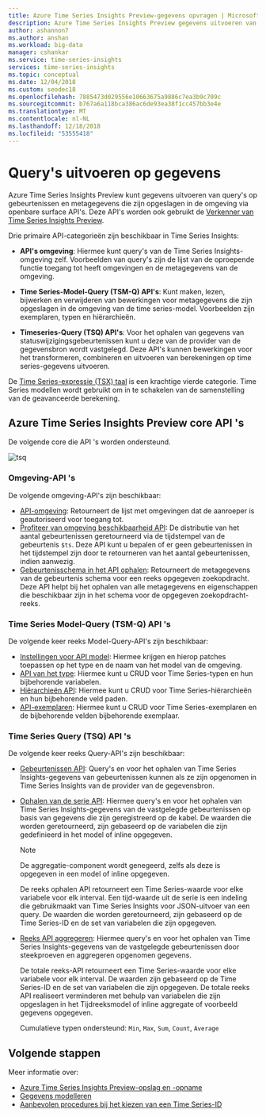 ```yaml
---
title: Azure Time Series Insights Preview-gegevens opvragen | Microsoft Docs
description: Azure Time Series Insights Preview gegevens uitvoeren van query's.
author: ashannon7
ms.author: anshan
ms.workload: big-data
manager: cshankar
ms.service: time-series-insights
services: time-series-insights
ms.topic: conceptual
ms.date: 12/04/2018
ms.custom: seodec18
ms.openlocfilehash: 7885473d029556e10663675a9886c7ea3b9c709c
ms.sourcegitcommit: b767a6a118bca386ac6de93ea38f1cc457bb3e4e
ms.translationtype: MT
ms.contentlocale: nl-NL
ms.lasthandoff: 12/18/2018
ms.locfileid: "53555418"
---
```

# <a name="data-querying"></a>Query's uitvoeren op gegevens

Azure Time Series Insights Preview kunt gegevens uitvoeren van query's op gebeurtenissen en metagegevens die zijn opgeslagen in de omgeving via openbare surface API's. Deze API's worden ook gebruikt de [Verkenner van Time Series Insights Preview](./time-series-insights-update-explorer.md).

Drie primaire API-categorieën zijn beschikbaar in Time Series Insights:

* **API's omgeving**: Hiermee kunt query's van de Time Series Insights-omgeving zelf. Voorbeelden van query's zijn de lijst van de oproepende functie toegang tot heeft omgevingen en de metagegevens van de omgeving.

* **Time Series-Model-Query (TSM-Q) API's**: Kunt maken, lezen, bijwerken en verwijderen van bewerkingen voor metagegevens die zijn opgeslagen in de omgeving van de time series-model. Voorbeelden zijn exemplaren, typen en hiërarchieën.

* **Timeseries-Query (TSQ) API's**: Voor het ophalen van gegevens van statuswijzigingsgebeurtenissen kunt u deze van de provider van de gegevensbron wordt vastgelegd. Deze API's kunnen bewerkingen voor het transformeren, combineren en uitvoeren van berekeningen op time series-gegevens uitvoeren.

De [Time Series-expressie (TSX) taal](https://docs.microsoft.com/rest/api/time-series-insights/preview-tsx) is een krachtige vierde categorie. Time Series modellen wordt gebruikt om in te schakelen van de samenstelling van de geavanceerde berekening.

## <a name="azure-time-series-insights-preview-core-apis"></a>Azure Time Series Insights Preview core API 's

De volgende core die API 's worden ondersteund.

![tsq][1]

### <a name="environment-apis"></a>Omgeving-API 's

De volgende omgeving-API's zijn beschikbaar:

* [API-omgeving](https://docs.microsoft.com/rest/api/time-series-insights/preview-env#get-environments-api): Retourneert de lijst met omgevingen dat de aanroeper is geautoriseerd voor toegang tot.
* [Profiteer van omgeving beschikbaarheid API](https://docs.microsoft.com/rest/api/time-series-insights/preview-env#get-environment-availability-api): De distributie van het aantal gebeurtenissen geretourneerd via de tijdstempel van de gebeurtenis `$ts`. Deze API kunt u bepalen of er geen gebeurtenissen in het tijdstempel zijn door te retourneren van het aantal gebeurtenissen, indien aanwezig.
* [Gebeurtenisschema in het API ophalen](https://docs.microsoft.com/rest/api/time-series-insights/preview-env#get-event-schema-api): Retourneert de metagegevens van de gebeurtenis schema voor een reeks opgegeven zoekopdracht. Deze API helpt bij het ophalen van alle metagegevens en eigenschappen die beschikbaar zijn in het schema voor de opgegeven zoekopdracht-reeks.

### <a name="time-series-model-query-tsm-q-apis"></a>Time Series Model-Query (TSM-Q) API 's

De volgende keer reeks Model-Query-API's zijn beschikbaar:

* [Instellingen voor API model](https://docs.microsoft.com/rest/api/time-series-insights/preview-model#model-settings-api): Hiermee krijgen en hierop patches toepassen op het type en de naam van het model van de omgeving.
* [API van het type](https://docs.microsoft.com/rest/api/time-series-insights/preview-model#types-api): Hiermee kunt u CRUD voor Time Series-typen en hun bijbehorende variabelen.
* [Hiërarchieën API](https://docs.microsoft.com/rest/api/time-series-insights/preview-model#hierarchies-api): Hiermee kunt u CRUD voor Time Series-hiërarchieën en hun bijbehorende veld paden.
* [API-exemplaren](https://docs.microsoft.com/rest/api/time-series-insights/preview-model#instances-api): Hiermee kunt u CRUD voor Time Series-exemplaren en de bijbehorende velden bijbehorende exemplaar.

### <a name="time-series-query-tsq-apis"></a>Time Series Query (TSQ) API 's

De volgende keer reeks Query-API's zijn beschikbaar:

* [Gebeurtenissen API](https://docs.microsoft.com/rest/api/time-series-insights/preview-query#get-events-api): Query's en voor het ophalen van Time Series Insights-gegevens van gebeurtenissen kunnen als ze zijn opgenomen in Time Series Insights van de provider van de gegevensbron.

* [Ophalen van de serie API](https://docs.microsoft.com/rest/api/time-series-insights/preview-query#get-series-api): Hiermee query's en voor het ophalen van Time Series Insights-gegevens van de vastgelegde gebeurtenissen op basis van gegevens die zijn geregistreerd op de kabel. De waarden die worden geretourneerd, zijn gebaseerd op de variabelen die zijn gedefinieerd in het model of inline opgegeven.

    >[!NOTE]
    > De aggregatie-component wordt genegeerd, zelfs als deze is opgegeven in een model of inline opgegeven.

  De reeks ophalen API retourneert een Time Series-waarde voor elke variabele voor elk interval. Een tijd-waarde uit de serie is een indeling die gebruikmaakt van Time Series Insights voor JSON-uitvoer van een query. De waarden die worden geretourneerd, zijn gebaseerd op de Time Series-ID en de set van variabelen die zijn opgegeven.

* [Reeks API aggregeren](https://docs.microsoft.com/rest/api/time-series-insights/preview-query#aggregate-series-api): Hiermee query's en voor het ophalen van Time Series Insights-gegevens van de vastgelegde gebeurtenissen door steekproeven en aggregeren opgenomen gegevens.

  De totale reeks-API retourneert een Time Series-waarde voor elke variabele voor elk interval. De waarden zijn gebaseerd op de Time Series-ID en de set van variabelen die zijn opgegeven. De totale reeks API realiseert verminderen met behulp van variabelen die zijn opgeslagen in het Tijdreeksmodel of inline aggregate of voorbeeld gegevens opgegeven.

  Cumulatieve typen ondersteund: `Min`, `Max`, `Sum`, `Count`, `Average`

## <a name="next-steps"></a>Volgende stappen

Meer informatie over:

- [Azure Time Series Insights Preview-opslag en -opname](./time-series-insights-update-storage-ingress.md)
- [Gegevens modelleren](./time-series-insights-update-tsm.md)
- [Aanbevolen procedures bij het kiezen van een Time Series-ID](./time-series-insights-update-how-to-id.md)

<!-- Images -->
[1]: media/v2-update-tsq/tsq.png
